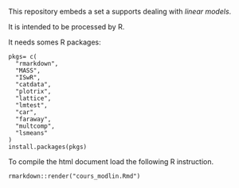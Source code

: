 This repository embeds a set a supports dealing with *linear models*.

It is intended to be processed by R.

It needs somes R packages: 

```
pkgs= c(
  "rmarkdown",
  "MASS",
  "ISwR",
  "catdata",
  "plotrix",
  "lattice",
  "lmtest",
  "car",
  "faraway",
  "multcomp",
  "lsmeans"
)
install.packages(pkgs)
```

To compile the html document load the following R instruction.

```
rmarkdown::render("cours_modlin.Rmd")
```
